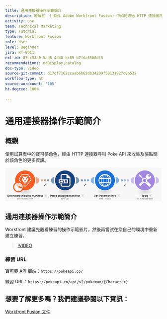 ```yaml
---
title: 通用連接器操作示範簡介
description: 瞭解在  [!DNL Adobe Workfront Fusion] 中如何透過 HTTP 連接器呼叫 Poke API 來收集和張貼關於寶可夢角色的資訊。
activity: use
team: Technical Marketing
type: Tutorial
feature: Workfront Fusion
role: User
level: Beginner
jira: KT-9011
exl-id: 87cc93a0-5ad8-4d40-bc85-b7fda35b0df3
recommendations: noDisplay,catalog
doc-type: video
source-git-commit: d17df7162ccaab6b62db34209f50131927c0a532
workflow-type: ht
source-wordcount: '105'
ht-degree: 100%

---
```


# 通用連接器操作示範簡介

## 概觀

使用試算表中的寶可夢角色，經由 HTTP 連接器呼叫 Poke API 來收集及張貼關於該角色的更多資訊。

![影像顯示 Fusion 情境](assets/universal-connectors-and-routing-1.png)

## 通用連接器操作示範簡介

Workfront 建議先觀看練習的操作示範影片，然後再嘗試在您自己的環境中重新建立練習。

>[!VIDEO](https://video.tv.adobe.com/v/335270/?quality=12&learn=on&enablevpops)

### 練習 URL

寶可夢 API 網站：`https://pokeapi.co/`

練習 URL：`https://pokeapi.co/api/v2/pokemon/{Character}`


## 想要了解更多嗎？我們建議參閱以下資訊：

[Workfront Fusion 文件](https://experienceleague.adobe.com/docs/workfront/using/adobe-workfront-fusion/workfront-fusion-2.html?lang=zh-Hant)
